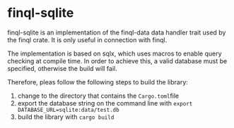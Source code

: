 # finql-sqlite

finql-sqlite is an implementation of the finql-data data handler
trait used by the finql crate. It is only useful in connection with 
finql. 

The implementation is based on sqlx, which uses macros to enable
query checking at compile time. In order to achieve this, a valid
database must be specified, otherwise the build will fail.

Therefore, pleas follow the following steps to build the library:

1. change to the directory that contains the `Cargo.toml`file
2. export the database string on the command line with `export DATABASE_URL=sqlite:data/test.db`
3. build the library with `cargo build`

